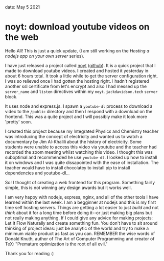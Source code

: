 date: May 5 2021
# noyt: download youtube videos on the web
Hello All! This is just a quick update, (I am still
working on the *Hosting a nodejs app on your own server* series).

I have just released a project called [noyt](https://noyt.jackdavidson.tech)
([github](https://github.com/jack-davidson/noyt)). It is a quick project that
I made to download youtube videos. I created and hosted it yesterday in about
6 hours total. It took a little while to get the server configuration right.
I was so relieved once I had gotten the hosting right. I hadn't registered
another ssl certificate from let's encrypt and also I had messed up the
`server_name` and `listen` directives within my `noyt.jackdavidson.tech`
`server` block.

It uses node and express.js. I spawn a `youtube-dl` process to download a
video to the `/public` directory and then I respond with a download on
the frontend. This was a quite project and I will possibly make it look
more 'pretty' soon.

I created this project because my Integrated Physics and Chemistry
teacher was introducing the concept of electricity and wanted us
to watch a documentary by Jim Al-Khalili about the history of
electricity. Some students were unable to access this video via
youtube and the teacher had recorded the zoom meeting whilst watching
this video. I thought this was suboptimal and recommended he use `youtube-dl`.
I looked up how to install it on windows and I was quite dissapointed with the
ease of installation. The teacher would have to install chocolatey to install
pip to install dependencies and youtube-dl...

So! I thought of creating a web frontend for this program. Something fairly simple,
this is not winning any design awards but it works well.

I am very happy with nodejs, express, nginx, and all of the other tools I have learned
within the last week. I am a begginner at nodejs and this is my first time self hosting
servers. Things are getting a lot easier to just *build* and not *think* about it for a
long time before doing it--or just making big plans but not really making anything. If
I could give any advice for making projects: Let It Flow Naturally and create something
fun. You don't have to sit around thinking of project ideas: just be analytic of the world
and try to make a minimum viable product as fast as you can. REMEMBER the wise words of
Donald Knuth, author of The Art of Computer Programming and creator of TeX:
"Premature optimization is the root of all evil."

Thank you for reading :)
